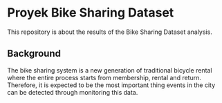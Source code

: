 # Proyek Bike Sharing Dataset
  This repository is about the results of the Bike Sharing Dataset analysis.
  ## Background
  The bike sharing system is a new generation of traditional bicycle rental where the entire process starts from membership, rental and return.
  Therefore, it is expected to be the most important thing events in the city can be detected through monitoring this data.

